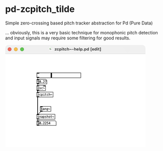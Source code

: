 # pd-zcpitch_tilde
Simple zero-crossing based pitch tracker abstraction for Pd (Pure Data)

... obviously, this is a very basic technique for monophonic pitch detection and input signals may require some filtering for good results.

![zcpitch~-help.pd](zcpitch~-help.png)
